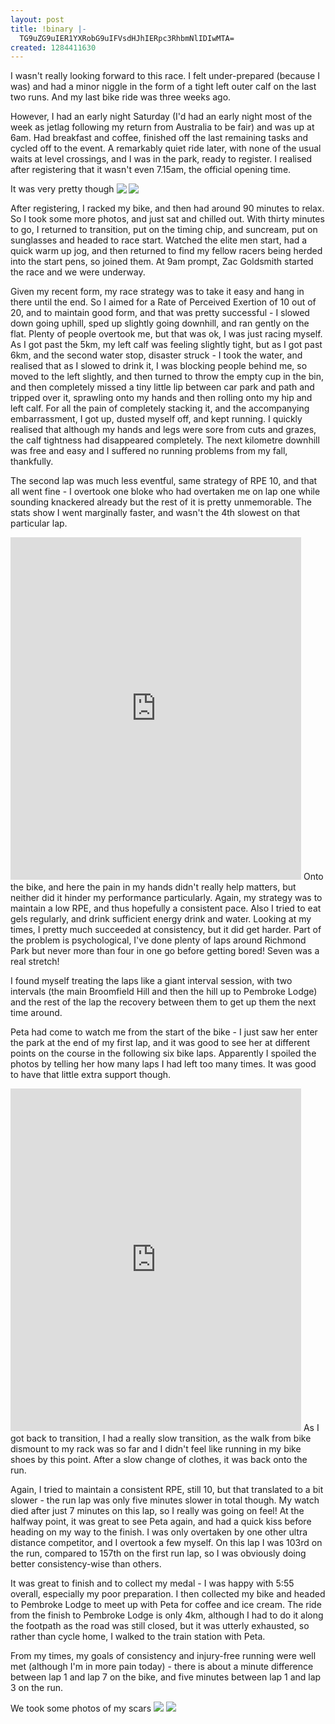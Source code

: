 ```yaml
---
layout: post
title: !binary |-
  TG9uZG9uIER1YXRobG9uIFVsdHJhIERpc3RhbmNlIDIwMTA=
created: 1284411630
---
```

I wasn't really looking forward to this race. I felt under-prepared (because I was) and had a minor niggle in the form of a tight left outer calf on the last two runs. And my last bike ride was three weeks ago. 

However, I had an early night Saturday (I'd had an early night most of the week as jetlag following my return from Australia to be fair) and was up at 6am. Had breakfast and coffee, finished off the last remaining tasks and cycled off to the event. A remarkably quiet ride later, with none of the usual waits at level crossings, and I was in the park, ready to register. I realised after registering that it wasn't even 7.15am, the official opening time. 

It was very pretty though
<img src="/sites/default/files/duathlonstart1.jpg" align="top"> <img src="/sites/default/files/duathlonstart2.jpg" align="top">

After registering, I racked my bike, and then had around 90 minutes to relax. So I took some more photos, and just sat and chilled out. With thirty minutes to go, I returned to transition, put on the timing chip, and suncream, put on sunglasses and headed to race start. Watched the elite men start, had a quick warm up jog, and then returned to find my fellow racers being herded into the start pens, so joined them. At 9am prompt, Zac Goldsmith started the race and we were underway. 

Given my recent form, my race strategy was to take it easy and hang in there until the end. So I aimed for a Rate of Perceived Exertion of 10 out of 20, and to maintain good form, and that was pretty successful - I slowed down going uphill, sped up slightly going downhill, and ran gently on the flat. Plenty of people overtook me, but that was ok, I was just racing myself. As I got past the 5km, my left calf was feeling slightly tight, but as I got past 6km, and the second water stop, disaster struck - I took the water, and realised that as I slowed to drink it, I was blocking people behind me, so moved to the left slightly, and then turned to throw the empty cup in the bin, and then completely missed a tiny little lip between car park and path and tripped over it, sprawling onto my hands and then rolling onto my hip and left calf. For all the pain of completely stacking it, and the accompanying embarrassment, I got up, dusted myself off, and kept running. I quickly realised that although my hands and legs were sore from cuts and grazes, the calf tightness had disappeared completely. The next kilometre downhill was free and easy and I suffered no running problems from my fall, thankfully. 

The second lap was much less eventful, same strategy of RPE 10, and that all went fine - I overtook one bloke who had overtaken me on lap one while sounding knackered already but the rest of it is pretty unmemorable. The stats show I went marginally faster, and wasn't the 4th slowest on that particular lap. 

<iframe width='465' height='548' frameborder='0' src='http://connect.garmin.com:80/activity/embed/48708396'></iframe>
Onto the bike, and here the pain in my hands didn't really help matters, but neither did it hinder my performance particularly. Again, my strategy was to maintain a low RPE, and thus hopefully a consistent pace. Also I tried to eat gels regularly, and drink sufficient energy drink and water. Looking at my times, I pretty much succeeded at consistency, but it did get harder. Part of the problem is psychological, I've done plenty of laps around Richmond Park but never more than four in one go before getting bored! Seven was a real stretch! 

I found myself treating the laps like a giant interval session, with two intervals (the main Broomfield Hill and then the hill up to Pembroke Lodge) and the rest of the lap the recovery between them to get up them the next time around. 

Peta had come to watch me from the start of the bike - I just saw her enter the park at the end of my first lap, and it was good to see her at different points on the course in the following six bike laps. Apparently I spoiled the photos by telling her how many laps I had left too many times. It was good to have that little extra support though. 

<iframe width='465' height='548' frameborder='0' src='http://connect.garmin.com:80/activity/embed/48889281'></iframe>
As I got back to transition, I had a really slow transition, as the walk from bike dismount to my rack was so far and I didn't feel like running in my bike shoes by this point. After a slow change of clothes, it was back onto the run. 

Again, I tried to maintain a consistent RPE, still 10, but that translated to a bit slower - the run lap was only five minutes slower in total though. My watch died after just 7 minutes on this lap, so I really was going on feel! At the halfway point, it was great to see Peta again, and had a quick kiss before heading on my way to the finish. I was only overtaken by one other ultra distance competitor, and I overtook a few myself. On this lap I was 103rd on the run, compared to 157th on the first run lap, so I was obviously doing better consistency-wise than others. 

It was great to finish and to collect my medal - I was happy with 5:55 overall, especially my poor preparation. I then collected my bike and headed to Pembroke Lodge to meet up with Peta for coffee and ice cream. The ride from the finish to Pembroke Lodge is only 4km, although I had to do it along the footpath as the road was still closed, but it was utterly exhausted, so rather than cycle home, I walked to the train station with Peta.

From my times, my goals of consistency and injury-free running were well met (although I'm in more pain today) - there is about a minute difference between lap 1 and lap 7 on the bike, and five minutes between lap 1 and lap 3 on the run. 

We took some photos of my scars
<img src="/sites/default/files/duathlonscar1.jpg"> <img src="/sites/default/files/duathlonscar2.jpg">

